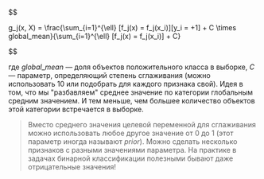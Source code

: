 $$

g_j(x, X) = \frac{\sum_{i=1}^{\ell} [f_j(x) = f_j(x_i)][y_i = +1] + C \times global\_mean}{\sum_{i=1}^{\ell} [f_j(x) = f_j(x_i)] + C}

$$


где $global\_mean$ — доля объектов положительного класса в выборке, $C$ — параметр, определяющий степень сглаживания (можно использовать 10 или подобрать для каждого признака свой). Идея в том, что мы "разбавляем" среднее значение по категории глобальным средним значением. И тем меньше, чем большее количество объектов этой категории встречается в выборке.

  

> Вместо среднего значения целевой переменной для сглаживания можно использовать любое другое значение от 0 до 1 (этот параметр иногда называют $prior$). Можно сделать несколько признаков с разными значениями параметра. На практике в задачах бинарной классификации полезными бывают даже отрицательные значения!

